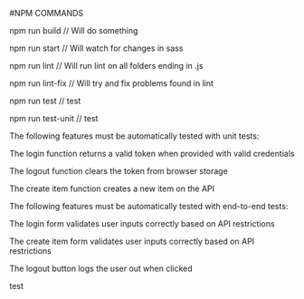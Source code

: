 #NPM COMMANDS

npm run build // Will do something

npm run start // Will watch for changes in sass

npm run lint // Will run lint on all folders ending in .js

npm run lint-fix // Will try and fix problems found in lint

npm run test // test

npm run test-unit // test

The following features must be automatically tested with unit tests:

The login function returns a valid token when provided with valid credentials

The logout function clears the token from browser storage

The create item function creates a new item on the API

The following features must be automatically tested with end-to-end tests:

The login form validates user inputs correctly based on API restrictions

The create item form validates user inputs correctly based on API restrictions

The logout button logs the user out when clicked

test
